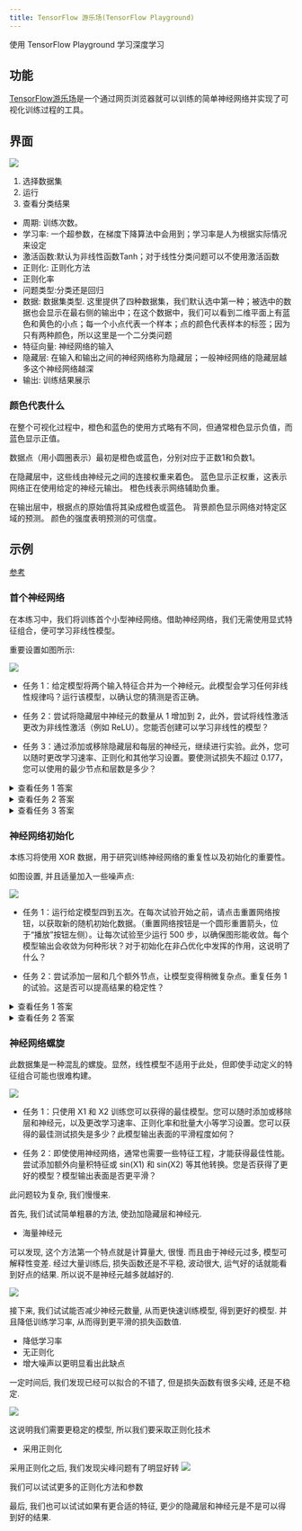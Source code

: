 ```yaml
---
title: TensorFlow 游乐场(TensorFlow Playground)
---
```


使用 TensorFlow Playground 学习深度学习




## 功能
[TensorFlow游乐场](http://playground.tensorflow.org)是一个通过网页浏览器就可以训练的简单神经网络并实现了可视化训练过程的工具。



## 界面
![](/assets/images/deeplearning/playground.png.webp)

1. 选择数据集
2. 运行
3. 查看分类结果

* 周期: 训练次数。
* 学习率: 一个超参数，在梯度下降算法中会用到；学习率是人为根据实际情况来设定
* 激活函数:默认为非线性函数Tanh；对于线性分类问题可以不使用激活函数
* 正则化: 正则化方法
* 正则化率
* 问题类型:分类还是回归
* 数据: 数据集类型. 这里提供了四种数据集，我们默认选中第一种；被选中的数据也会显示在最右侧的输出中；在这个数据中，我们可以看到二维平面上有蓝色和黄色的小点；每一个小点代表一个样本；点的颜色代表样本的标签；因为只有两种颜色，所以这里是一个二分类问题
* 特征向量: 神经网络的输入
* 隐藏层: 在输入和输出之间的神经网络称为隐藏层；一般神经网络的隐藏层越多这个神经网络越深
* 输出: 训练结果展示

### 颜色代表什么
在整个可视化过程中，橙色和蓝色的使用方式略有不同，但通常橙色显示负值，而蓝色显示正值。

数据点（用小圆圈表示）最初是橙色或蓝色，分别对应于正数1和负数1。

在隐藏层中，这些线由神经元之间的连接权重来着色。 蓝色显示正权重，这表示网络正在使用给定的神经元输出。 橙色线表示网络辅助负重。

在输出层中，根据点的原始值将其染成橙色或蓝色。 背景颜色显示网络对特定区域的预测。 颜色的强度表明预测的可信度。

## 示例

[参考](https://developers.google.com/machine-learning/crash-course/introduction-to-neural-networks/playground-exercises)

### 首个神经网络

在本练习中，我们将训练首个小型神经网络。借助神经网络，我们无需使用显式特征组合，便可学习非线性模型。

重要设置如图所示:

![](/assets/images/deeplearning/playground_test1.png.webp)

* 任务 1：给定模型将两个输入特征合并为一个神经元。此模型会学习任何非线性规律吗？运行该模型，以确认您的猜测是否正确。

* 任务 2：尝试将隐藏层中神经元的数量从 1 增加到 2，此外，尝试将线性激活更改为非线性激活（例如 ReLU）。您能否创建可以学习非线性的模型？

* 任务 3：通过添加或移除隐藏层和每层的神经元，继续进行实验。此外，您可以随时更改学习速率、正则化和其他学习设置。要使测试损失不超过 0.177，您可以使用的最少节点和层数是多少？

<details>
  <summary>查看任务 1 答案</summary>
  <p>激活已设为线性，因此，此模型无法学习任何非线性。损失会非常大。</p>
</details>

<details>
  <summary>查看任务 2 答案</summary>
  
非线性激活函数可以学习非线性模型。不过，如果一个隐藏层具有 2 个神经元，则学习此模型需要一些时间. 
这些练习具有不确定性，因此，有些运行不会学习有效模型，而另一些运行则会完成得很不错

</details>

<details>
  <summary>查看任务 3 答案</summary>
  
Playground 的不确定性这一特性在本练习中有所体现。 有些运行包含 3 个按如下方式排列的隐藏层，它们产生的测试损失非常小：

<li>第一层有 3 个神经元。</li>
<li>第二层有 3 个神经元。</li>
<li>第三层有 2 个神经元。</li>

但是，另一些具有相同配置的运行产生的损失却非常大。

</details>

### 神经网络初始化

本练习将使用 XOR 数据，用于研究训练神经网络的重复性以及初始化的重要性。

如图设置, 并且适量加入一些噪声点:

![](/assets/images/deeplearning/playground_test2.png.webp)

* 任务 1：运行给定模型四到五次。在每次试验开始之前，请点击重置网络按钮，以获取新的随机初始化数据。（重置网络按钮是一个圆形重置箭头，位于“播放”按钮左侧）。让每次试验至少运行 500 步，以确保图形能收敛。每个模型输出会收敛为何种形状？对于初始化在非凸优化中发挥的作用，这说明了什么？

* 任务 2：尝试添加一层和几个额外节点，让模型变得稍微复杂点。重复任务 1 的试验。这是否可以提高结果的稳定性？

<details>
  <summary>查看任务 1 答案</summary>
  
每次运行时，学习模型形成不同的形状。收敛的测试损失各不相同，最低值和最高值几乎相差两倍。

</details>

<details>
  <summary>查看任务 2 答案</summary>
  
添加层和额外节点会产生更多重复的值。每次运行时，生成的模型看起来大致相同。此外，每次运行产生的收敛的测试损失表现出了较小的差异。

</details>

### 神经网络螺旋

此数据集是一种混乱的螺旋。显然，线性模型不适用于此处，但即使手动定义的特征组合可能也很难构建。

![](/assets/images/deeplearning/playground_test3.png.webp)

* 任务 1：只使用 X1 和 X2 训练您可以获得的最佳模型。您可以随时添加或移除层和神经元，以及更改学习速率、正则化率和批量大小等学习设置。您可以获得的最佳测试损失是多少？此模型输出表面的平滑程度如何？

* 任务 2：即使使用神经网络，通常也需要一些特征工程，才能获得最佳性能。尝试添加额外向量积特征或 sin(X1) 和 sin(X2) 等其他转换。您是否获得了更好的模型？模型输出表面是否更平滑？

此问题较为复杂, 我们慢慢来.

首先, 我们试试简单粗暴的方法, 使劲加隐藏层和神经元. 
* 海量神经元

可以发现, 这个方法第一个特点就是计算量大, 很慢. 而且由于神经元过多, 模型可解释性变差. 经过大量训练后, 损失函数还是不平稳, 波动很大, 运气好的话就能看到好点的结果. 所以说不是神经元越多就越好的.

![](/assets/images/deeplearning/playground_test3_many.png.webp)

接下来, 我们试试能否减少神经元数量, 从而更快速训练模型, 得到更好的模型. 并且降低训练学习率, 从而得到更平滑的损失函数值.
* 降低学习率
* 无正则化
* 增大噪声以更明显看出此缺点

一定时间后, 我们发现已经可以拟合的不错了, 但是损失函数有很多尖峰, 还是不稳定.

![](/assets/images/deeplearning/playground_test3_all.png.webp)

这说明我们需要更稳定的模型, 所以我们要采取正则化技术

* 采用正则化

采用正则化之后, 我们发现尖峰问题有了明显好转
![](/assets/images/deeplearning/playground_test3_all_reg.png.webp)

我们可以试试更多的正则化方法和参数

最后, 我们也可以试试如果有更合适的特征, 更少的隐藏层和神经元是不是可以得到好的结果.
